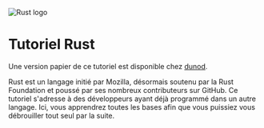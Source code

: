 ![Rust logo](https://blog.guillaume-gomez.fr/blog/rust-logo.png)

# Tutoriel Rust

<div class="paper-book">

Une version papier de ce tutoriel est disponible chez [dunod](https://www.dunod.com/sciences-techniques/apprendre-programmer-en-rust).

</div>

Rust est un langage initié par Mozilla, désormais soutenu par la Rust Foundation et poussé par ses nombreux contributeurs sur GitHub. Ce tutoriel s'adresse à des développeurs ayant déjà programmé dans un autre langage. Ici, vous apprendrez toutes les bases afin que vous puissiez vous débrouiller tout seul par la suite.
